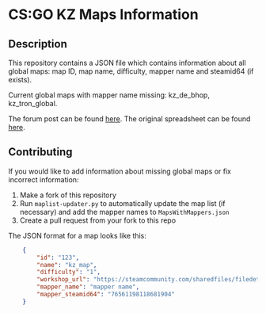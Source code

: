 # CS:GO KZ Maps Information

## Description

This repository contains a JSON file which contains information about all global maps: map ID, map name, difficulty, mapper name and steamid64 (if exists).

Current global maps with mapper name missing: kz_de_bhop, kz_tron_global.

The forum post can be found [here](https://forum.gokz.org/d/2052-making-it-easier-to-find-mappers).
The original spreadsheet can be found [here](https://docs.google.com/spreadsheets/d/1B11jVyb0KneTQWIx-jKgnZ9LL9bOLzRatP6SIhDC9UE/edit?usp=sharing).

## Contributing

If you would like to add information about missing global maps or fix incorrect information:
1. Make a fork of this repository 
2. Run ``maplist-updater.py`` to automatically update the map list (if necessary) and add the mapper names to `MapsWithMappers.json`
3. Create a pull request from your fork to this repo

The JSON format for a map looks like this:

```json
    {
        "id": "123",
        "name": "kz_map",
        "difficulty": "1",
        "workshop_url": "https://steamcommunity.com/sharedfiles/filedetails/?id=1234567890",
        "mapper_name": "mapper name",
        "mapper_steamid64": "76561198118681904"
    }
```
